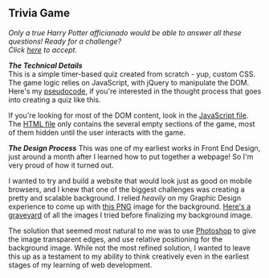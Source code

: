 ## Trivia Game
_Only a true Harry Potter afficianado would be able to answer all these questions! Ready for a challenge?  
Click [here](https://pathak-neha.github.io/TriviaGame/ "Challenge Accepted!") to accept._

**_The Technical Details_**  
This is a simple timer-based quiz created from scratch - yup, custom CSS. The game logic relies on JavaScript, with jQuery to manipulate the DOM. Here's my [pseudocode](https://github.com/pathak-neha/TriviaGame/blob/master/pseudocode.txt "View Pseudocode"), if you're interested in the thought process that goes into creating a quiz like this.

If you're looking for most of the DOM content, look in the [JavaScript file](https://github.com/pathak-neha/TriviaGame/blob/master/assets/javascript/game.js "Go to JS"). The [HTML file](https://github.com/pathak-neha/TriviaGame/blob/master/index.html "Go to HTML") only contains the several empty sections of the game, most of them hidden until the user interacts with the game.

**_The Design Process_**
This was one of my earliest works in Front End Design, just around a month after I learned how to put together a webpage! So I'm very proud of how it turned out.

I wanted to try and build a website that would look just as good on mobile browsers, and I knew that one of the biggest challenges was creating a pretty and scalable background. I relied _heavily_ on my Graphic Design experience to come up with [this PNG](https://github.com/pathak-neha/TriviaGame/blob/master/assets/images/castle-2.png "Final Background") image for the background. [Here's a graveyard](https://github.com/pathak-neha/TriviaGame/tree/master/assets/images "Alt Images") of all the images I tried before finalizing my background image.

The solution that seemed most natural to me was to use [Photoshop](https://github.com/pathak-neha/TriviaGame/blob/master/assets/images/castle-2.psd "View PSD") to give the image transparent edges, and use relative positioning for the background image. While not the most refined solution, I wanted to leave this up as a testament to my ability to think creatively even in the earliest stages of my learning of web development.
